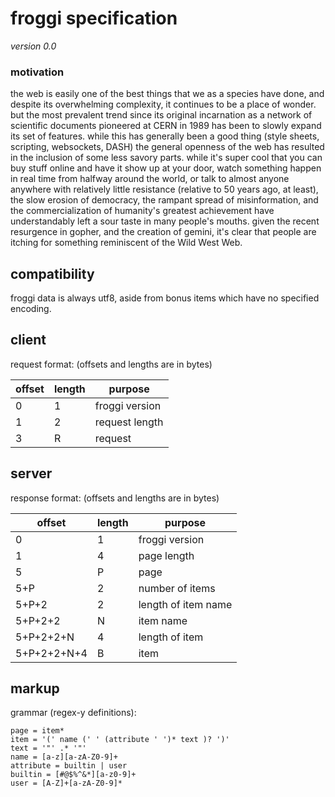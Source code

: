 # froggi specification

*version 0.0*

### motivation

the web is easily one of the best things that we as a species have done, and
despite its overwhelming complexity, it continues to be a place of wonder. but
the most prevalent trend since its original incarnation as a network of
scientific documents pioneered at CERN in 1989 has been to slowly expand its
set of features. while this has generally been a good thing (style sheets,
scripting, websockets, DASH) the general openness of the web has resulted in
the inclusion of some less savory parts. while it's super cool that you can buy
stuff online and have it show up at your door, watch something happen in real
time from halfway around the world, or talk to almost anyone anywhere with
relatively little resistance (relative to 50 years ago, at least), the slow
erosion of democracy, the rampant spread of misinformation, and the commercialization
of humanity's greatest achievement have understandably left a sour taste in
many people's mouths. given the recent resurgence in gopher, and the creation
of gemini, it's clear that people are itching for something reminiscent of the
Wild West Web.

## compatibility

froggi data is always utf8, aside from bonus items which have no specified encoding.

## client

request format: (offsets and lengths are in bytes)

|offset|length|purpose|
|-|-|-|
|0|1|froggi version|
|1|2|request length|
|3|R|request|

## server

response format: (offsets and lengths are in bytes)

|offset|length|purpose|
|-|-|-|
|0          |1|froggi version|
|1          |4|page length|
|5          |P|page|
|5+P        |2|number of items|
|5+P+2      |2|length of item name|
|5+P+2+2    |N|item name|
|5+P+2+2+N  |4|length of item|
|5+P+2+2+N+4|B|item|

## markup

grammar (regex-y definitions):

```
page = item*
item = '(' name (' ' (attribute ' ')* text )? ')'
text = '"' .* '"'
name = [a-z][a-zA-Z0-9]+
attribute = builtin | user
builtin = [#@$%^&*][a-z0-9]+
user = [A-Z]+[a-zA-Z0-9]*
```
